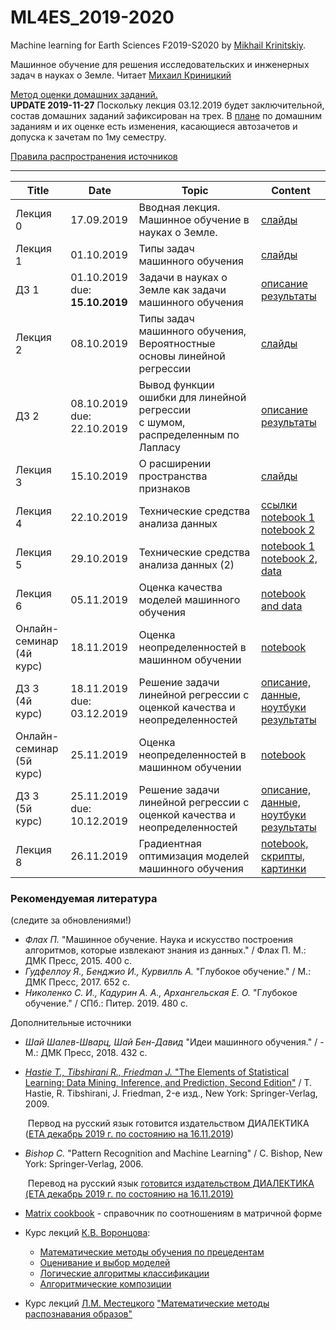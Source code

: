 # ML4ES_2019-2020
Machine learning for Earth Sciences F2019-S2020 by [Mikhail Krinitskiy](https://sail.ocean.ru/viewuser.php?user=krinitsky). 

Машинное обучение для решения исследовательских и инженерных задач в науках о Земле. Читает [Михаил Криницкий](https://sail.ocean.ru/viewuser.php?user=krinitsky)

[Метод оценки домашних заданий.](./homeworks_policy.md)<br />
**UPDATE 2019-11-27**
Поскольку лекция 03.12.2019 будет заключительной, состав домашних заданий зафиксирован на трех. В [плане](https://github.com/MKrinitskiy/ML4ES_2019-2020/blob/master/homeworks_policy.md) по домашним заданиям и их оценке есть изменения, касающиеся автозачетов и допуска к зачетам по 1му семестру.

[Правила распространения источников](https://github.com/MKrinitskiy/ML4ES_2019-2020/blob/master/resources_policy.md)

-------

| Title    | Date                                | Topic                                                        | Content                                                      |
| -------- | ----------------------------------- | ------------------------------------------------------------ | ------------------------------------------------------------ |
| Лекция 0 | 17.09.2019                          | Вводная лекция. Машинное обучение в науках о Земле.          | [слайды](https://github.com/MKrinitskiy/ML4ES_2019-2020/blob/master/Lect0/Lect0.pdf) |
| Лекция 1 | 01.10.2019                          | Типы задач машинного обучения                                | [слайды](https://github.com/MKrinitskiy/ML4ES_2019-2020/blob/master/Lect01/Lect01.pdf) |
| ДЗ 1     | 01.10.2019<br />due: **15.10.2019** | Задачи в науках о Земле как задачи машинного обучения        | [описание](https://github.com/MKrinitskiy/ML4ES_2019-2020/blob/master/HW01/HW01.md)<br>[результаты](https://github.com/MKrinitskiy/ML4ES_2019-2020/blob/master/HW01/leaderboard.md) |
| Лекция 2 | 08.10.2019                          | Типы задач машинного обучения, <br />Вероятностные основы линейной регрессии | [слайды](https://github.com/MKrinitskiy/ML4ES_2019-2020/blob/master/Lect02/Lect02.pdf) |
| ДЗ 2     | 08.10.2019<br />due: 22.10.2019     | Вывод функции ошибки для линейной регрессии <br /> с шумом, распределенным по Лапласу | [описание](https://github.com/MKrinitskiy/ML4ES_2019-2020/blob/master/HW02/HW02_writeup.pdf)<br>[результаты](https://github.com/MKrinitskiy/ML4ES_2019-2020/blob/master/HW02/leaderboard.md) |
| Лекция 3 | 15.10.2019                          | О расширении пространства признаков                          | [слайды](https://github.com/MKrinitskiy/ML4ES_2019-2020/blob/master/Lect03/Lect03.pdf) |
| Лекция 4 | 22.10.2019                          | Технические средства анализа данных                          | [ссылки](https://github.com/MKrinitskiy/ML4ES_2019-2020/blob/master/Lect04/Lect04_start.md)<br >[notebook 1](https://github.com/MKrinitskiy/ML4ES_2019-2020/blob/master/Lect04/Lect04.ipynb)<br />[notebook 2](https://github.com/MKrinitskiy/ML4ES_2019-2020/tree/master/Lect04/LRproblem) |
| Лекция 5 | 29.10.2019                          | Технические средства анализа данных (2)                      | [notebook 1](https://github.com/MKrinitskiy/ML4ES_2019-2020/blob/master/Lect05/Lect05.ipynb) <br /> [notebook 2, data](https://github.com/MKrinitskiy/ML4ES_2019-2020/tree/master/Lect05/LRproblem) |
| Лекция 6 | 05.11.2019                          | Оценка качества моделей машинного обучения                   | [notebook and data](https://github.com/MKrinitskiy/ML4ES_2019-2020/tree/master/Lect06) |
| Онлайн-семинар<br />(4й курс) | 18.11.2019     | Оценка неопределенностей в машинном обучении                 | [notebook](https://github.com/MKrinitskiy/ML4ES_2019-2020/tree/master/Seminar07) |
| ДЗ 3<br />(4й курс)    | 18.11.2019<br />due: 03.12.2019     | Решение задачи линейной регрессии с оценкой качества и неопределенностей | [описание, данные, ноутбуки](https://github.com/MKrinitskiy/ML4ES_2019-2020/tree/master/HW03)<br>[результаты](https://github.com/MKrinitskiy/ML4ES_2019-2020/blob/master/HW03/leaderboard.md) |
| Онлайн-семинар<br />(5й курс) | 25.11.2019     | Оценка неопределенностей в машинном обучении                 | [notebook](https://github.com/MKrinitskiy/ML4ES_2019-2020/tree/master/Seminar07) |
| ДЗ 3<br />(5й курс)    | 25.11.2019<br />due: 10.12.2019     | Решение задачи линейной регрессии с оценкой качества и неопределенностей | [описание, данные, ноутбуки](https://github.com/MKrinitskiy/ML4ES_2019-2020/tree/master/HW03)<br>[результаты](https://github.com/MKrinitskiy/ML4ES_2019-2020/blob/master/HW03/leaderboard.md) |
| Лекция 8 | 26.11.2019                          | Градиентная оптимизация моделей машинного обучения           | [notebook, скрипты, картинки](https://github.com/MKrinitskiy/ML4ES_2019-2020/tree/master/Lect08) |


### Рекомендуемая литература

(следите за обновлениями!)

- *Флах П.* "Машинное обучение. Наука и искусство построения алгоритмов, которые
  извлекают знания из данных." / Флах П. М.: ДМК Пресс, 2015. 400 c.
- *Гудфеллоу Я., Бенджио И., Курвилль А.* "Глубокое обучение." / М.: ДМК Пресс, 2017. 652 c.
- *Николенко С. И., Кадурин А. А., Архангельская Е. О.* "Глубокое обучение." / СПб.: Питер. 2019. 480 с.

Дополнительные источники

- *Шай Шалев-Шварц, Шай Бен-Давид* "Идеи машинного обучения." / - М.: ДМК Пресс, 2018. 432 c.

- [*Hastie T., Tibshirani R., Friedman J.* "The Elements of Statistical Learning: Data Mining, Inference, and Prediction, Second Edition"](https://web.stanford.edu/~hastie/Papers/ESLII.pdf) / T. Hastie, R. Tibshirani, J. Friedman, 2-е изд., New York: Springer-Verlag, 2009.

  ​	Первод на русский язык готовится издательством ДИАЛЕКТИКА ([ETA декабрь 2019 г. по состоянию на 16.11.2019](https://shtonda.blogspot.com/2017/11/elements-statistical-learning-hastie.html))

- *Bishop C.* "Pattern Recognition and Machine Learning" / C. Bishop, New York: Springer-Verlag, 2006.

  ​	Перевод на русский язык [готовится издательством ДИАЛЕКТИКА (ETA декабрь 2019 г. по состоянию на 16.11.2019)](http://shtonda.blogspot.com/2018/05/pattern-recognition-machine-learning.html)

- [Matrix cookbook](https://www.math.uwaterloo.ca/~hwolkowi/matrixcookbook.pdf) - справочник по соотношениям в матричной форме

- Курс лекций [К.В. Воронцова](http://www.machinelearning.ru/wiki/index.php?title=%D0%A3%D1%87%D0%B0%D1%81%D1%82%D0%BD%D0%B8%D0%BA:%D0%9A%D0%BE%D0%BD%D1%81%D1%82%D0%B0%D0%BD%D1%82%D0%B8%D0%BD_%D0%92%D0%BE%D1%80%D0%BE%D0%BD%D1%86%D0%BE%D0%B2):
  - [Математические методы обучения по прецедентам](http://www.machinelearning.ru/wiki/images/6/6d/Voron-ML-1.pdf)
  - [Оценивание и выбор моделей](http://www.machinelearning.ru/wiki/images/2/2d/Voron-ML-Modeling.pdf)
  - [Логические алгоритмы классификации](http://www.machinelearning.ru/wiki/images/3/3e/Voron-ML-Logic.pdf)
  - [Алгоритмические композиции](http://www.machinelearning.ru/wiki/images/0/0d/Voron-ML-Compositions.pdf)
- Курс лекций [Л.М. Местецкого](http://www.machinelearning.ru/wiki/index.php?title=%D0%A3%D1%87%D0%B0%D1%81%D1%82%D0%BD%D0%B8%D0%BA:Mest) ["Математические методы распознавания образов"](http://www.ccas.ru/frc/papers/mestetskii04course.pdf)